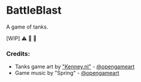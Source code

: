 # BattleBlast

A game of tanks. 

[WIP] :warning: :construction: :construction_worker: 

### Credits:
* Tanks game art by ["Kenney.nl"](https://kenney.nl) - [@opengameart](https://opengameart.org/content/top-down-tanks-redux)
* Game music by "Spring" - [@opengameart](https://opengameart.org/content/victory-victory-victory)
